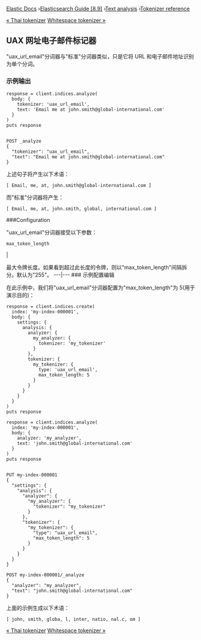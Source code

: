 

[Elastic Docs](/guide/) ›[Elasticsearch Guide [8.9]](index.md) ›[Text
analysis](analysis.md) ›[Tokenizer reference](analysis-tokenizers.md)

[« Thai tokenizer](analysis-thai-tokenizer.md) [Whitespace tokenizer
»](analysis-whitespace-tokenizer.md)

## UAX 网址电子邮件标记器

"uax_url_email"分词器与"标准"分词器类似，只是它将 URL 和电子邮件地址识别为单个分词。

### 示例输出

    
    
    response = client.indices.analyze(
      body: {
        tokenizer: 'uax_url_email',
        text: 'Email me at john.smith@global-international.com'
      }
    )
    puts response
    
    
    POST _analyze
    {
      "tokenizer": "uax_url_email",
      "text": "Email me at john.smith@global-international.com"
    }

上述句子将产生以下术语：

    
    
    [ Email, me, at, john.smith@global-international.com ]

而"标准"分词器将产生：

    
    
    [ Email, me, at, john.smith, global, international.com ]

###Configuration

"uax_url_email"分词器接受以下参数：

`max_token_length`

|

最大令牌长度。如果看到超过此长度的令牌，则以"max_token_length"间隔拆分。默认为"255"。   ---|--- ### 示例配置编辑

在此示例中，我们将"uax_url_email"分词器配置为"max_token_length"为 5(用于演示目的)：

    
    
    response = client.indices.create(
      index: 'my-index-000001',
      body: {
        settings: {
          analysis: {
            analyzer: {
              my_analyzer: {
                tokenizer: 'my_tokenizer'
              }
            },
            tokenizer: {
              my_tokenizer: {
                type: 'uax_url_email',
                max_token_length: 5
              }
            }
          }
        }
      }
    )
    puts response
    
    response = client.indices.analyze(
      index: 'my-index-000001',
      body: {
        analyzer: 'my_analyzer',
        text: 'john.smith@global-international.com'
      }
    )
    puts response
    
    
    PUT my-index-000001
    {
      "settings": {
        "analysis": {
          "analyzer": {
            "my_analyzer": {
              "tokenizer": "my_tokenizer"
            }
          },
          "tokenizer": {
            "my_tokenizer": {
              "type": "uax_url_email",
              "max_token_length": 5
            }
          }
        }
      }
    }
    
    POST my-index-000001/_analyze
    {
      "analyzer": "my_analyzer",
      "text": "john.smith@global-international.com"
    }

上面的示例生成以下术语：

    
    
    [ john, smith, globa, l, inter, natio, nal.c, om ]

[« Thai tokenizer](analysis-thai-tokenizer.md) [Whitespace tokenizer
»](analysis-whitespace-tokenizer.md)
